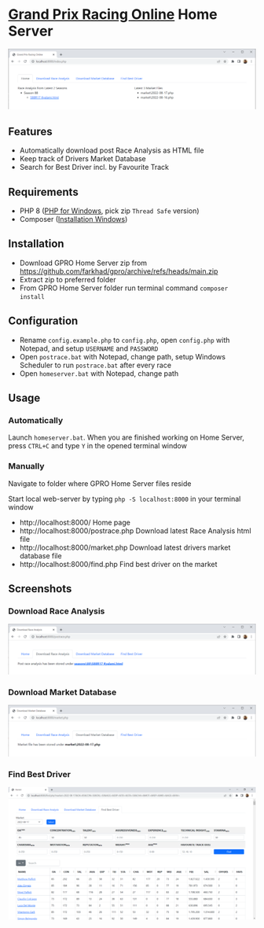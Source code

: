 # [Grand Prix Racing Online](https://www.gpro.net) Home Server
![](screenshots/home.png)

## Features
- Automatically download post Race Analysis as HTML file
- Keep track of Drivers Market Database
- Search for Best Driver incl. by Favourite Track

## Requirements
- PHP 8 ([PHP for Windows](https://windows.php.net/download), pick zip `Thread Safe` version)
- Composer ([Installation Windows](https://getcomposer.org/doc/00-intro.md#installation-windows))

## Installation
- Download GPRO Home Server zip from https://github.com/farkhad/gpro/archive/refs/heads/main.zip
- Extract zip to preferred folder
- From GPRO Home Server folder run terminal command
`composer install`

## Configuration
- Rename `config.example.php` to `config.php`, open `config.php` with Notepad, and setup `USERNAME` and `PASSWORD`
- Open `postrace.bat` with Notepad, change path, setup Windows Scheduler to run `postrace.bat` after every race
- Open `homeserver.bat` with Notepad, change path

## Usage
### Automatically
Launch `homeserver.bat`. When you are finished working on Home Server, press `CTRL+C` and type `Y` in the opened terminal window

### Manually
Navigate to folder where GPRO Home Server files reside

Start local web-server by typing `php -S localhost:8000` in your terminal window
- http://localhost:8000/ Home page
- http://localhost:8000/postrace.php Download latest Race Analysis html file
- http://localhost:8000/market.php Download latest drivers market database file
- http://localhost:8000/find.php Find best driver on the market

## Screenshots
### Download Race Analysis
![](screenshots/postrace.png)
### Download Market Database
![](screenshots/market.png)
### Find Best Driver
![](screenshots/find.png)
